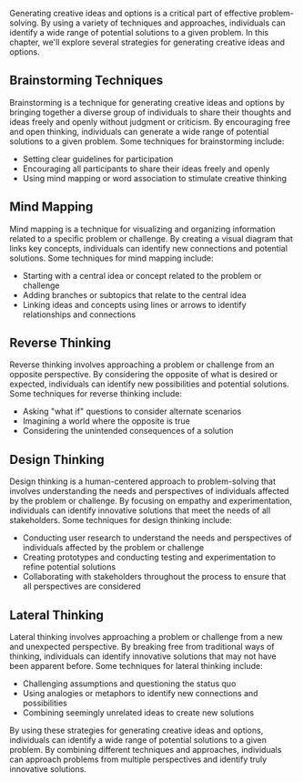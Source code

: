 
Generating creative ideas and options is a critical part of effective problem-solving. By using a variety of techniques and approaches, individuals can identify a wide range of potential solutions to a given problem. In this chapter, we'll explore several strategies for generating creative ideas and options.

Brainstorming Techniques
------------------------

Brainstorming is a technique for generating creative ideas and options by bringing together a diverse group of individuals to share their thoughts and ideas freely and openly without judgment or criticism. By encouraging free and open thinking, individuals can generate a wide range of potential solutions to a given problem. Some techniques for brainstorming include:

* Setting clear guidelines for participation
* Encouraging all participants to share their ideas freely and openly
* Using mind mapping or word association to stimulate creative thinking

Mind Mapping
------------

Mind mapping is a technique for visualizing and organizing information related to a specific problem or challenge. By creating a visual diagram that links key concepts, individuals can identify new connections and potential solutions. Some techniques for mind mapping include:

* Starting with a central idea or concept related to the problem or challenge
* Adding branches or subtopics that relate to the central idea
* Linking ideas and concepts using lines or arrows to identify relationships and connections

Reverse Thinking
----------------

Reverse thinking involves approaching a problem or challenge from an opposite perspective. By considering the opposite of what is desired or expected, individuals can identify new possibilities and potential solutions. Some techniques for reverse thinking include:

* Asking "what if" questions to consider alternate scenarios
* Imagining a world where the opposite is true
* Considering the unintended consequences of a solution

Design Thinking
---------------

Design thinking is a human-centered approach to problem-solving that involves understanding the needs and perspectives of individuals affected by the problem or challenge. By focusing on empathy and experimentation, individuals can identify innovative solutions that meet the needs of all stakeholders. Some techniques for design thinking include:

* Conducting user research to understand the needs and perspectives of individuals affected by the problem or challenge
* Creating prototypes and conducting testing and experimentation to refine potential solutions
* Collaborating with stakeholders throughout the process to ensure that all perspectives are considered

Lateral Thinking
----------------

Lateral thinking involves approaching a problem or challenge from a new and unexpected perspective. By breaking free from traditional ways of thinking, individuals can identify innovative solutions that may not have been apparent before. Some techniques for lateral thinking include:

* Challenging assumptions and questioning the status quo
* Using analogies or metaphors to identify new connections and possibilities
* Combining seemingly unrelated ideas to create new solutions

By using these strategies for generating creative ideas and options, individuals can identify a wide range of potential solutions to a given problem. By combining different techniques and approaches, individuals can approach problems from multiple perspectives and identify truly innovative solutions.
